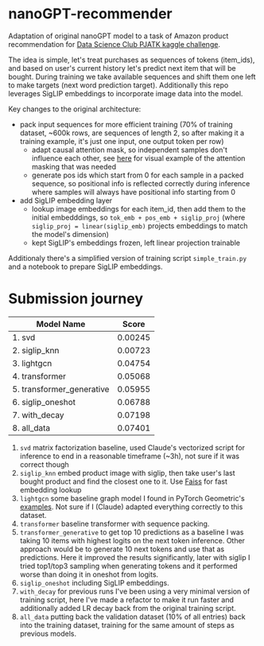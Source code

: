 # nanoGPT-recommender

Adaptation of original nanoGPT model to a task of Amazon product recommendation for [Data Science Club PJATK kaggle challenge](https://www.kaggle.com/competitions/product-recommendation-challenge).

The idea is simple, let's treat purchases as sequences of tokens (item_ids), and based on user's current history let's predict next item that will be bought. During training we take available sequences and shift them one left to make targets (next word prediction target).
Additionally this repo leverages SigLIP embeddings to incorporate image data into the model.

Key changes to the original architecture:
- pack input sequences for more efficient training (70% of training dataset, ~600k rows, are sequences of length 2, so after making it a training example, it's just one input, one output token per row)
    - adapt causal attention mask, so independent samples don't influence each other, see [here](https://huggingface.co/blog/sirluk/llm-sequence-packing) for visual example of the attention masking that was needed
    - generate pos ids which start from 0 for each sample in a packed sequence, so positional info is reflected correctly during inference where samples will always have positional info starting from 0
- add SigLIP embedding layer
    - lookup image embeddings for each item_id, then add them to the initial embedddings, so `tok_emb + pos_emb + siglip_proj` (where `siglip_proj = linear(siglip_emb)` projects embeddings to match the model's dimension)
    - kept SigLIP's embeddings frozen, left linear projection trainable

Additionaly there's a simplified version of training script `simple_train.py` and a notebook to prepare SigLIP embeddings.

# Submission journey

| Model Name | Score |
|------------|-------|
| 1. svd | 0.00245 |
| 2. siglip_knn | 0.00723 |
| 3. lightgcn | 0.04754 |
| 4. transformer | 0.05068 |
| 5. transformer_generative | 0.05955 |
| 6. siglip_oneshot | 0.06788 |
| 7. with_decay | 0.07198 |
| 8. all_data | 0.07401 |

1. `svd` matrix factorization baseline, used Claude's vectorized script for inference to end in a reasonable timeframe (~3h), not sure if it was correct though
2. `siglip_knn` embed product image with siglip, then take user's last bought product and find the closest one to it. Use [Faiss](https://github.com/facebookresearch/faiss) for fast embedding lookup
3. `lightgcn` some baseline graph model I found in PyTorch Geometric's [examples](https://github.com/pyg-team/pytorch_geometric/blob/master/examples/lightgcn.py). Not sure if I (Claude) adapted everything correctly to this dataset.
4. `transformer` baseline transformer with sequence packing.
5. `transformer_generative` to get top 10 predictions as a baseline I was taking 10 items with highest logits on the next token inference. Other approach would be to generate 10 next tokens and use that as predictions. Here it improved the results significantly, later with siglip I tried top1/top3 sampling when generating tokens and it performed worse than doing it in oneshot from logits.
6. `siglip_oneshot` including SigLIP embeddings.
7. `with_decay` for previous runs I've been using a very minimal version of training script, here I've made a refactor to make it run faster and additionally added LR decay back from the original training script.
8. `all_data` putting back the validation dataset (10% of all entries) back into the training dataset, training for the same amount of steps as previous models.